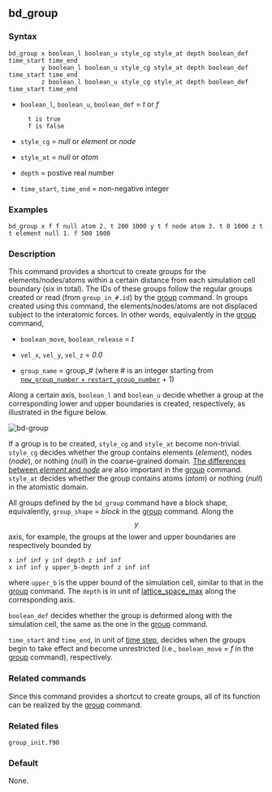 ## bd_group

### Syntax

	bd_group x boolean_l boolean_u style_cg style_at depth boolean_def time_start time_end
	         y boolean_l boolean_u style_cg style_at depth boolean_def time_start time_end
	         z boolean_l boolean_u style_cg style_at depth boolean_def time_start time_end

* `boolean_l`, `boolean_u`, `boolean_def` = _t_ or _f_

		t is true
		f is false
		
* `style_cg` = _null_ or _element_ or _node_

* `style_at` = _null_ or _atom_

* `depth` = postive real number

* `time_start`, `time_end` = non-negative integer

### Examples

	bd_group x f f null atom 2. t 200 1000 y t f node atom 3. t 0 1000 z t t element null 1. f 500 1000

### Description

This command provides a shortcut to create groups for the elements/nodes/atoms within a certain distance from each simulation cell boundary (six in total). The IDs of these groups follow the regular groups created or read (from `group_in_#.id`) by the [group](group.md) command. In groups created using this command, the elements/nodes/atoms are not displaced subject to the interatomic forces. In other words, equivalently in the [group](group.md) command,

* `boolean_move`, `boolean_release` = _t_

* `vel_x`, `vel_y`, `vel_z` = _0.0_

* `group_name` = group_# (where # is an integer starting from [`new_group_number` + `restart_group_number`](group.md) + 1)

Along a certain axis, `boolean_l` and `boolean_u` decide whether a group at the corresponding lower and upper boundaries is created, respectively, as illustrated in the figure below.

![bd-group](fig/bd-group.jpg)

If a group is to be created, `style_cg` and `style_at` become non-trivial. `style_cg` decides whether the group contains elements (_element_), nodes (_node_), or nothing (_null_) in the coarse-grained domain. [The differences between _element_ and _node_](../chapter8/element-node-diff.md) are also important in the [group](group.md) command. `style_at` decides whether the group contains atoms (_atom_) or nothing (_null_) in the atomistic domain.

All groups defined by the `bd_group` command have a block shape, equivalently, `group_shape` = _block_ in the [group](group.md) command. Along the $$y$$ axis, for example, the groups at the lower and upper boundaries are respectively bounded by

	x inf inf y inf depth z inf inf
	x inf inf y upper_b-depth inf z inf inf

where `upper_b` is the upper bound of the simulation cell, similar to that in the [group](group.md) command. The `depth` is in unit of [lattice\_space\_max](../chapter8/lattice-space-max.md) along the corresponding axis.

`boolean_def` decides whether the group is deformed along with the simulation cell, the same as the one in the [group](group.md) command.

`time_start` and `time_end`, in unit of [time step](run.md), decides when the groups begin to take effect and become unrestricted (i.e., `boolean_move` = _f_ in the [group](group.md) command), respectively.

### Related commands

Since this command provides a shortcut to create groups, all of its function can be realized by the [group](group.md) command.

### Related files

`group_init.f90`

### Default

None.